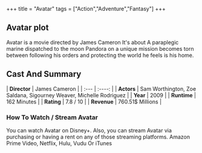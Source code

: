 +++
title = "Avatar"
tags = ["Action","Adventure","Fantasy"]
+++
## Avatar plot
Avatar is a movie directed by James Cameron It's about A paraplegic marine dispatched to the moon Pandora on a unique mission becomes torn between following his orders and protecting the world he feels is his home.
## Cast And Summary
| **Director**      | James Cameron |
    | :---        |    :----:   |
    |  **Actors** | Sam Worthington, Zoe Saldana, Sigourney Weaver, Michelle Rodriguez |
    | **Year**   | 2009    |
    |  **Runtime** | 162 Minutes |
    |  **Rating** | 7.8 / 10 | 
    |  **Revenue** | 760.51$ Millions |
### How To Watch / Stream Avatar
You can watch Avatar on Disney+.
Also, you can stream Avatar via purchasing or having a rent on any of those streaming platforms.
Amazon Prime Video, Netflix, Hulu, Vudu Or iTunes